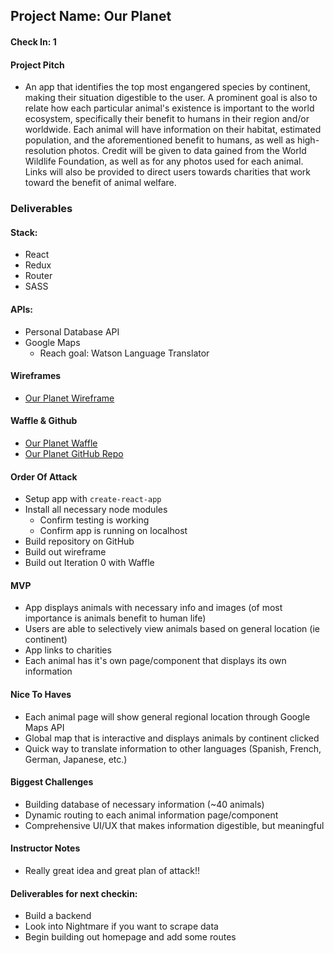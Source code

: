 ## Project Name: Our Planet

#### Check In: 1

#### Project Pitch

* An app that identifies the top most engangered species by continent, making their situation digestible to the user. A prominent goal is also to relate how each particular animal's existence is important to the world ecosystem, specifically their benefit to humans in their region and/or worldwide. Each animal will have information on their habitat, estimated population, and the aforementioned benefit to humans, as well as high-resolution photos. Credit will be given to data gained from the World Wildlife Foundation, as well as for any photos used for each animal. Links will also be provided to direct users towards charities that work toward the benefit of animal welfare.

### Deliverables

#### Stack:

* React
* Redux
* Router
* SASS

#### APIs:

* Personal Database API
* Google Maps
  * Reach goal: Watson Language Translator

#### Wireframes

* [Our Planet Wireframe](https://xd.adobe.com/view/a017c691-0ff2-4b78-979a-b5e5e64187b7)

#### Waffle & Github

* [Our Planet Waffle](https://waffle.io/HartiganHM/our-planet)
* [Our Planet GitHub Repo](https://github.com/HartiganHM/our-planet)

#### Order Of Attack

* Setup app with `create-react-app`
* Install all necessary node modules
  * Confirm testing is working
  * Confirm app is running on localhost
* Build repository on GitHub
* Build out wireframe
* Build out Iteration 0 with Waffle

#### MVP

* App displays animals with necessary info and images (of most importance is animals benefit to human life)
* Users are able to selectively view animals based on general location (ie continent)
* App links to charities
* Each animal has it's own page/component that displays its own information

#### Nice To Haves

* Each animal page will show general regional location through Google Maps API
* Global map that is interactive and displays animals by continent clicked
* Quick way to translate information to other languages (Spanish, French, German, Japanese, etc.)

#### Biggest Challenges

* Building database of necessary information (~40 animals)
* Dynamic routing to each animal information page/component
* Comprehensive UI/UX that makes information digestible, but meaningful

#### Instructor Notes

* Really great idea and great plan of attack!! 

#### Deliverables for next checkin:

* Build a backend
* Look into Nightmare if you want to scrape data
* Begin building out homepage and add some routes
